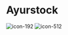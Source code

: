# Ayurstock
![icon-192](https://github.com/user-attachments/assets/5839ebd5-cc62-47ce-8216-9077f26ef2cb)
![icon-512](https://github.com/user-attachments/assets/63485111-7db9-4e51-ac70-3b14abcace7f)
